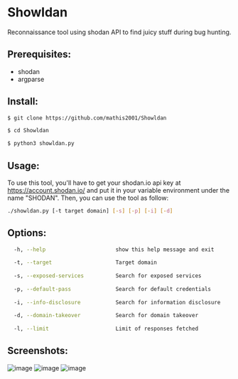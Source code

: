 # Showldan
Reconnaissance tool using shodan API to find juicy stuff during bug hunting.

## Prerequisites:

- shodan
- argparse

## Install:
```bash
$ git clone https://github.com/mathis2001/Showldan

$ cd Showldan

$ python3 showldan.py
```
## Usage:

To use this tool, you'll have to get your shodan.io api key at https://account.shodan.io/ and put it in your variable environment under the name "SHODAN".
Then, you can use the tool as follow:

```bash
./showldan.py [-t target domain] [-s] [-p] [-i] [-d]
```


## Options:
```bash
  -h, --help                      show this help message and exit
  
  -t, --target                    Target domain
  
  -s, --exposed-services          Search for exposed services
  
  -p, --default-pass              Search for default credentials
  
  -i, --info-disclosure           Search for information disclosure
  
  -d, --domain-takeover           Search for domain takeover
  
  -l, --limit                     Limit of responses fetched
```
## Screenshots:

![image](https://user-images.githubusercontent.com/40497633/222154297-a5b53836-f134-4cf9-bd54-c633023ec3ea.png)
![image](https://user-images.githubusercontent.com/40497633/222180857-9419ca55-7491-4b16-bad5-146301a8f222.png)
![image](https://user-images.githubusercontent.com/40497633/222180918-64c81e76-5b5c-4506-a438-5e3b1408b651.png)


